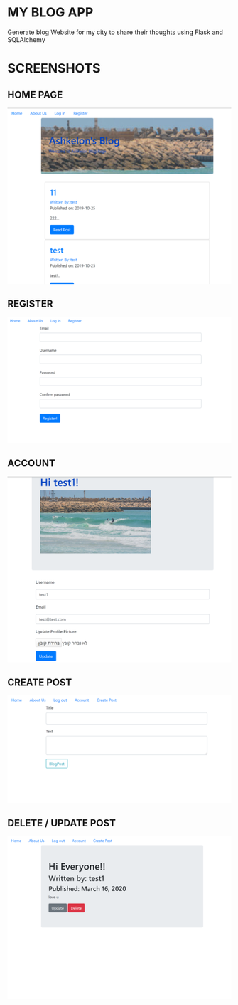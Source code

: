 # MY BLOG APP

Generate blog Website for my city to share their thoughts
using Flask and SQLAlchemy  <br>

# SCREENSHOTS

<h2> HOME PAGE </h2>

![HomePage](https://github.com/danah2139/myblogapp/blob/master/myblog/static/screenshots/HomePage.png "HomePage")


<h2> REGISTER </h2>

![Register](https://github.com/danah2139/myblogapp/blob/master/myblog/static/screenshots/register.png "Register")


<h2> ACCOUNT </h2>

![ACCOUNT](https://github.com/danah2139/myblogapp/blob/master/myblog/static/screenshots/account.png "ACCOUNT")

<h2> CREATE POST </h2>

![CREATE POST](https://github.com/danah2139/myblogapp/blob/master/myblog/static/screenshots/createPost.png "CREATE POST")


<h2>DELETE / UPDATE POST</h2>

![DELETE POST](https://github.com/danah2139/myblogapp/blob/master/myblog/static/screenshots/deletePost.png "DELETE POST")
